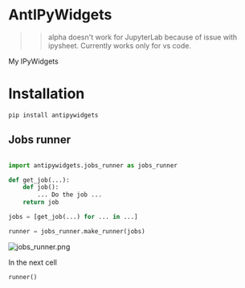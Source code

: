 # AntIPyWidgets

>> alpha
>> doesn't work for JupyterLab because of issue with ipysheet. Currently works only for vs code. 

My IPyWidgets

# Installation

```
pip install antipywidgets
```


## Jobs runner

```python 

import antipywidgets.jobs_runner as jobs_runner 

def get_job(...):
    def job():
        ... Do the job ...
    return job

jobs = [get_job(...) for ... in ...]

runner = jobs_runner.make_runner(jobs)
```
![jobs_runner.png](./docs/jobs_runner.png)

In the next cell

```
runner()
```

